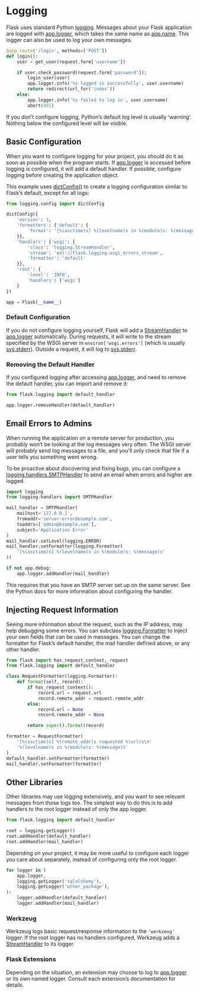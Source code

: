 # Logging

Flask uses standard Python [logging](https://docs.python.org/3/library/logging.html#module-logging). Messages about your Flask application are logged with [app.logger](https://flask.palletsprojects.com/en/2.3.x/api/#flask.Flask.logger), which takes the same name as [app.name](https://flask.palletsprojects.com/en/2.3.x/api/#flask.Flask.name). This logger can also be used to log your own messages.

```python
@app.route('/login', methods=['POST'])
def login():
    user = get_user(request.form['username'])

    if user.check_password(request.form['password']):
        login_user(user)
        app.logger.info('%s logged in successfully', user.username)
        return redirect(url_for('index'))
    else:
        app.logger.info('%s failed to log in', user.username)
        abort(401)
```

If you don’t configure logging, Python’s default log level is usually ‘warning’. Nothing below the configured level will be visible.

## Basic Configuration

When you want to configure logging for your project, you should do it as soon as possible when the program starts. If [app.logger](https://flask.palletsprojects.com/en/2.3.x/api/#flask.Flask.logger) is accessed before logging is configured, it will add a default handler. If possible, configure logging before creating the application object.

This example uses [dictConfig()](https://docs.python.org/3/library/logging.config.html#logging.config.dictConfig) to create a logging configuration similar to Flask’s default, except for all logs:

```python
from logging.config import dictConfig

dictConfig({
    'version': 1,
    'formatters': {'default': {
        'format': '[%(asctime)s] %(levelname)s in %(module)s: %(message)s',
    }},
    'handlers': {'wsgi': {
        'class': 'logging.StreamHandler',
        'stream': 'ext://flask.logging.wsgi_errors_stream',
        'formatter': 'default'
    }},
    'root': {
        'level': 'INFO',
        'handlers': ['wsgi']
    }
})

app = Flask(__name__)
```

### Default Configuration

If you do not configure logging yourself, Flask will add a [StreamHandler](https://docs.python.org/3/library/logging.handlers.html#logging.StreamHandler) to [app.logger](https://flask.palletsprojects.com/en/2.3.x/api/#flask.Flask.logger) automatically. During requests, it will write to the stream specified by the WSGI server in `environ['wsgi.errors']` (which is usually [sys.stderr](https://docs.python.org/3/library/sys.html#sys.stderr)). Outside a request, it will log to [sys.stderr](https://docs.python.org/3/library/sys.html#sys.stderr).

### Removing the Default Handler

If you configured logging after accessing [app.logger](https://flask.palletsprojects.com/en/2.3.x/api/#flask.Flask.logger), and need to remove the default handler, you can import and remove it:

```python
from flask.logging import default_handler

app.logger.removeHandler(default_handler)
```

## Email Errors to Admins

When running the application on a remote server for production, you probably won’t be looking at the log messages very often. The WSGI server will probably send log messages to a file, and you’ll only check that file if a user tells you something went wrong.

To be proactive about discovering and fixing bugs, you can configure a [logging.handlers.SMTPHandler](https://docs.python.org/3/library/logging.handlers.html#logging.handlers.SMTPHandler) to send an email when errors and higher are logged.

```python
import logging
from logging.handlers import SMTPHandler

mail_handler = SMTPHandler(
    mailhost='127.0.0.1',
    fromaddr='server-error@example.com',
    toaddrs=['admin@example.com'],
    subject='Application Error'
)
mail_handler.setLevel(logging.ERROR)
mail_handler.setFormatter(logging.Formatter(
    '[%(asctime)s] %(levelname)s in %(module)s: %(message)s'
))

if not app.debug:
    app.logger.addHandler(mail_handler)
```

This requires that you have an SMTP server set up on the same server. See the Python docs for more information about configuring the handler.

## Injecting Request Information

Seeing more information about the request, such as the IP address, may help debugging some errors. You can subclass [logging.Formatter](https://docs.python.org/3/library/logging.html#logging.Formatter) to inject your own fields that can be used in messages. You can change the formatter for Flask’s default handler, the mail handler defined above, or any other handler.

```python
from flask import has_request_context, request
from flask.logging import default_handler

class RequestFormatter(logging.Formatter):
    def format(self, record):
        if has_request_context():
            record.url = request.url
            record.remote_addr = request.remote_addr
        else:
            record.url = None
            record.remote_addr = None

        return super().format(record)

formatter = RequestFormatter(
    '[%(asctime)s] %(remote_addr)s requested %(url)s\n'
    '%(levelname)s in %(module)s: %(message)s'
)
default_handler.setFormatter(formatter)
mail_handler.setFormatter(formatter)
```

## Other Libraries

Other libraries may use logging extensively, and you want to see relevant messages from those logs too. The simplest way to do this is to add handlers to the root logger instead of only the app logger.

```python
from flask.logging import default_handler

root = logging.getLogger()
root.addHandler(default_handler)
root.addHandler(mail_handler)
```

Depending on your project, it may be more useful to configure each logger you care about separately, instead of configuring only the root logger.

```python
for logger in (
    app.logger,
    logging.getLogger('sqlalchemy'),
    logging.getLogger('other_package'),
):
    logger.addHandler(default_handler)
    logger.addHandler(mail_handler)
```

### Werkzeug

Werkzeug logs basic request/response information to the `'werkzeug'` logger. If the root logger has no handlers configured, Werkzeug adds a [StreamHandler](https://docs.python.org/3/library/logging.handlers.html#logging.StreamHandler) to its logger.

### Flask Extensions

Depending on the situation, an extension may choose to log to [app.logger](https://flask.palletsprojects.com/en/2.3.x/api/#flask.Flask.logger) or its own named logger. Consult each extension’s documentation for details.